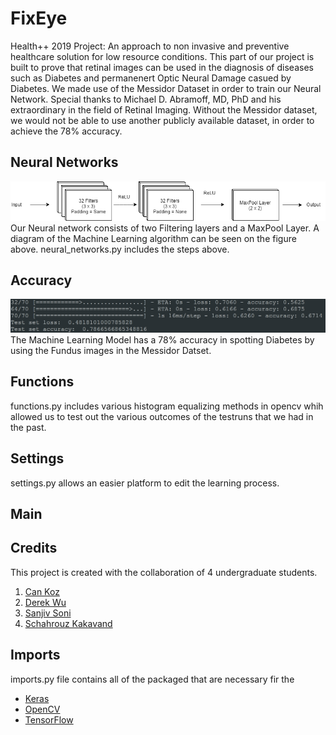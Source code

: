 # FixEye
Health++ 2019 Project: An approach to non invasive and preventive healthcare solution for low resource conditions. This part of our project is built to prove that retinal images can be used in the diagnosis of diseases such as Diabetes and permanenert Optic Neural Damage casued by Diabetes. We made use of the Messidor Dataset in order to train our Neural Network. Special thanks to Michael D. Abramoff, MD, PhD and his extraordinary in the field of Retinal Imaging. Without the Messidor dataset, we would not be able to use another publicly available dataset, in order to achieve the 78% accuracy.

## Neural Networks
![Diagram](readme_images/Neural_Net_Diagram.png)
Our Neural network consists of two Filtering layers and a MaxPool Layer. A diagram of the Machine Learning algorithm can be seen on the figure above. neural_networks.py includes the steps above.

## Accuracy
![Accuracy](readme_images/Accuracy.PNG)
The Machine Learning Model has a 78% accuracy in spotting Diabetes by using the Fundus images in the Messidor Datset.

## Functions
functions.py includes various histogram equalizing methods in opencv whih allowed us to test out the various outcomes of the testruns that we had in the past.

## Settings
settings.py allows an easier platform to edit the learning process.

## Main

## Credits
This project is created with the collaboration of 4 undergraduate students.
1) [Can Koz](https://github.com/canxkoz)
2) [Derek Wu](https://github.com/derekwu1)
3) [Sanjiv Soni](https://github.com/sanjivsoni)
4) [Schahrouz Kakavand](https://github.com/schahrouz)


## Imports 
imports.py file contains all of the packaged that are necessary fir the 
- [Keras](https://keras.io/)
- [OpenCV](https://opencv.org/)
- [TensorFlow](https://www.tensorflow.org/)

